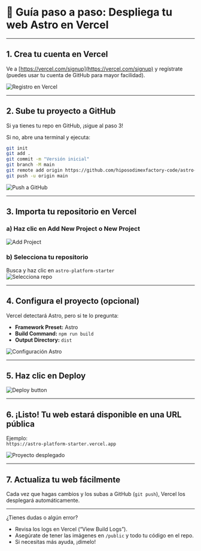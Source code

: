 # 🚀 Guía paso a paso: Despliega tu web Astro en Vercel

---

## 1. Crea tu cuenta en Vercel

Ve a [https://vercel.com/signup](https://vercel.com/signup) y regístrate (puedes usar tu cuenta de GitHub para mayor facilidad).

![Registro en Vercel](https://user-images.githubusercontent.com/6740217/228404833-21eafc98-6e6d-46e1-9fa6-3d3d2ce1b4f9.png)

---

## 2. Sube tu proyecto a GitHub

Si ya tienes tu repo en GitHub, ¡sigue al paso 3!

Si no, abre una terminal y ejecuta:
```bash
git init
git add .
git commit -m "Versión inicial"
git branch -M main
git remote add origin https://github.com/hiposodimexfactory-code/astro-platform-starter.git
git push -u origin main
```
![Push a GitHub](https://user-images.githubusercontent.com/6740217/228405038-e4a7d718-0e1a-46e6-b3e2-4f6e7c7b5b5b.png)

---

## 3. Importa tu repositorio en Vercel

### a) Haz clic en **Add New Project** o **New Project**  
![Add Project](https://user-images.githubusercontent.com/6740217/228405245-1f6c8c7e-4e2a-4f23-8cb3-9a6498dc12c3.png)

### b) Selecciona tu repositorio  
Busca y haz clic en `astro-platform-starter`  
![Selecciona repo](https://user-images.githubusercontent.com/6740217/228405334-4090b42e-4d94-4c3e-a9d8-1c3f5a4c1f2b.png)

---

## 4. Configura el proyecto (opcional)

Vercel detectará Astro, pero si te lo pregunta:
- **Framework Preset:** Astro
- **Build Command:** `npm run build`
- **Output Directory:** `dist`

![Configuración Astro](https://user-images.githubusercontent.com/6740217/228406016-8ecb2a0b-7a2a-4d6e-8192-9b9a6f8f4c4a.png)

---

## 5. Haz clic en **Deploy**

![Deploy button](https://user-images.githubusercontent.com/6740217/228406079-3ec7c0d6-0b1f-47c6-8e4d-4ac1f4ea6f0c.png)

---

## 6. ¡Listo! Tu web estará disponible en una URL pública

Ejemplo:  
`https://astro-platform-starter.vercel.app`

![Proyecto desplegado](https://user-images.githubusercontent.com/6740217/228406234-5d7f0b3d-2d5c-4f7a-8c2d-0e9d4c8f970b.png)

---

## 7. Actualiza tu web fácilmente

Cada vez que hagas cambios y los subas a GitHub (`git push`), Vercel los desplegará automáticamente.

---

¿Tienes dudas o algún error?  
- Revisa los logs en Vercel (“View Build Logs”).
- Asegúrate de tener las imágenes en `/public` y todo tu código en el repo.
- Si necesitas más ayuda, ¡dímelo!